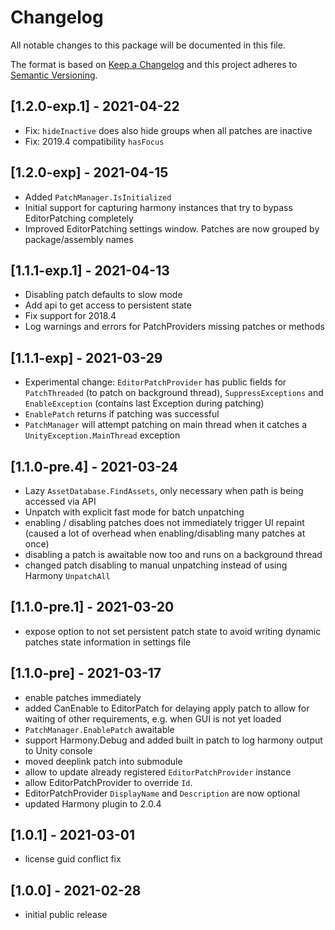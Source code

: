 # Changelog
All notable changes to this package will be documented in this file.

The format is based on [Keep a Changelog](http://keepachangelog.com/en/1.0.0/)
and this project adheres to [Semantic Versioning](http://semver.org/spec/v2.0.0.html).

## [1.2.0-exp.1] - 2021-04-22
- Fix: ``hideInactive`` does also hide groups when all patches are inactive
- Fix: 2019.4 compatibility ``hasFocus``

## [1.2.0-exp] - 2021-04-15
- Added ``PatchManager.IsInitialized``
- Initial support for capturing harmony instances that try to bypass EditorPatching completely
- Improved EditorPatching settings window. Patches are now grouped by package/assembly names

## [1.1.1-exp.1] - 2021-04-13
- Disabling patch defaults to slow mode
- Add api to get access to persistent state
- Fix support for 2018.4
- Log warnings and errors for PatchProviders missing patches or methods

## [1.1.1-exp] - 2021-03-29
- Experimental change: ``EditorPatchProvider`` has public fields for ``PatchThreaded`` (to patch on background thread), ``SuppressExceptions`` and ``EnableException`` (contains last Exception during patching)
- ``EnablePatch`` returns if patching was successful
- ``PatchManager`` will attempt patching on main thread when it catches a ``UnityException.MainThread`` exception

## [1.1.0-pre.4] - 2021-03-24
- Lazy ``AssetDatabase.FindAssets``, only necessary when path is being accessed via API 
- Unpatch with explicit fast mode for batch unpatching
- enabling / disabling patches does not immediately trigger UI repaint (caused a lot of overhead when enabling/disabling many patches at once)
- disabling a patch is awaitable now too and runs on a background thread
- changed patch disabling to manual unpatching instead of using Harmony ``UnpatchAll``

## [1.1.0-pre.1] - 2021-03-20
- expose option to not set persistent patch state to avoid writing dynamic patches state information in settings file

## [1.1.0-pre] - 2021-03-17
- enable patches immediately
- added CanEnable to EditorPatch for delaying apply patch to allow for waiting of other requirements, e.g. when GUI is not yet loaded
- ``PatchManager.EnablePatch`` awaitable
- support Harmony.Debug and added built in patch to log harmony output to Unity console
- moved deeplink patch into submodule
- allow to update already registered ``EditorPatchProvider`` instance
- allow EditorPatchProvider to override ``Id``.
- EditorPatchProvider ``DisplayName`` and ``Description`` are now optional 
- updated Harmony plugin to 2.0.4

## [1.0.1] - 2021-03-01
- license guid conflict fix

## [1.0.0] - 2021-02-28
- initial public release